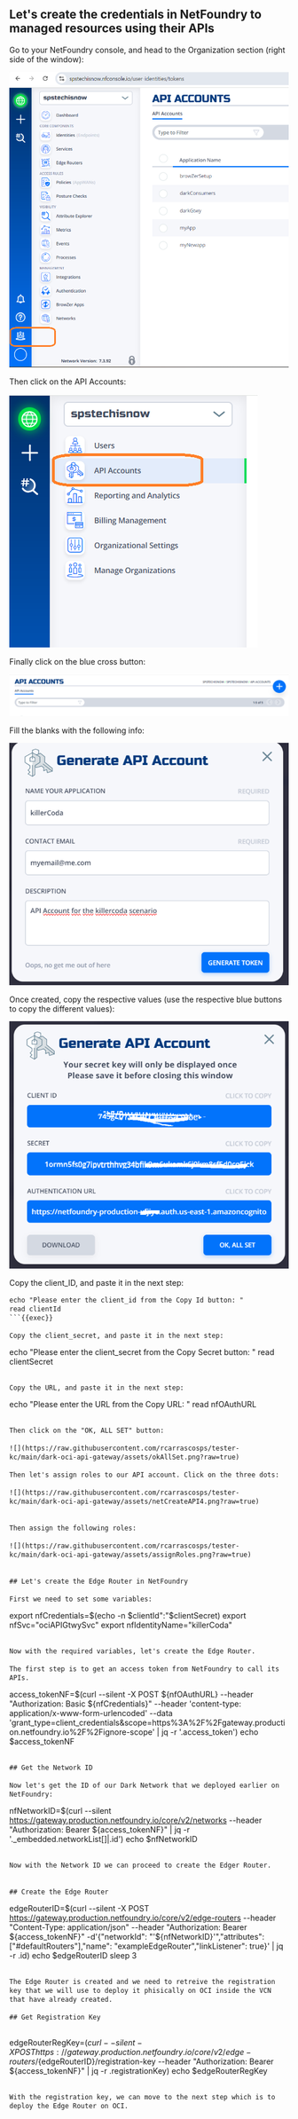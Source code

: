 ## Let's create the credentials in NetFoundry to managed resources using their APIs

Go to your NetFoundry console, and head to the Organization section (right side of the window):

![](https://raw.githubusercontent.com/rcarrascosps/tester-kc/main/dark-oci-api-gateway/assets/netorg.png?raw=true)

Then click on the API Accounts:

![](https://raw.githubusercontent.com/rcarrascosps/tester-kc/main/dark-oci-api-gateway/assets/netAPIAcc.png?raw=true)

Finally click on the blue cross button:

![](https://raw.githubusercontent.com/rcarrascosps/tester-kc/main/dark-oci-api-gateway/assets/netCreateAPI.png?raw=true)

Fill the blanks with the following info:

![](https://raw.githubusercontent.com/rcarrascosps/tester-kc/main/dark-oci-api-gateway/assets/netCreateAPI2.png?raw=true)

Once created, copy the respective values (use the respective blue buttons to copy the different values):

![](https://raw.githubusercontent.com/rcarrascosps/tester-kc/main/dark-oci-api-gateway/assets/netCopyValues2.png?raw=true)

Copy the client_ID, and paste it in the next step:

```
echo "Please enter the client_id from the Copy Id button: "
read clientId 
```{{exec}}

Copy the client_secret, and paste it in the next step:

```
echo "Please enter the client_secret from the Copy Secret button: "
read clientSecret 
```{{exec}}

Copy the URL, and paste it in the next step:

```
echo "Please enter the URL from the Copy URL: "
read nfOAuthURL 
```{{exec}}

Then click on the "OK, ALL SET" button:

![](https://raw.githubusercontent.com/rcarrascosps/tester-kc/main/dark-oci-api-gateway/assets/okAllSet.png?raw=true)

Then let's assign roles to our API account. Click on the three dots:

![](https://raw.githubusercontent.com/rcarrascosps/tester-kc/main/dark-oci-api-gateway/assets/netCreateAPI4.png?raw=true)


Then assign the following roles:

![](https://raw.githubusercontent.com/rcarrascosps/tester-kc/main/dark-oci-api-gateway/assets/assignRoles.png?raw=true)


## Let's create the Edge Router in NetFoundry

First we need to set some variables:

```
export nfCredentials=$(echo -n $clientId":"$clientSecret)
export nfSvc="ociAPIGtwySvc"
export nfIdentityName="killerCoda"
```{{execute}}

Now with the required variables, let's create the Edge Router.

The first step is to get an access token from NetFoundry to call its APIs.

```
access_tokenNF=$(curl --silent -X POST ${nfOAuthURL} --header "Authorization: Basic ${nfCredentials}" --header 'content-type: application/x-www-form-urlencoded' --data 'grant_type=client_credentials&scope=https%3A%2F%2Fgateway.production.netfoundry.io%2F%2Fignore-scope' | jq -r '.access_token')
echo $access_tokenNF
```{{execute}}

## Get the Network ID

Now let's get the ID of our Dark Network that we deployed earlier on NetFoundry:

```
nfNetworkID=$(curl --silent https://gateway.production.netfoundry.io/core/v2/networks --header "Authorization: Bearer ${access_tokenNF}" | jq  -r '._embedded.networkList[]|.id')
echo $nfNetworkID
```{{execute}}

Now with the Network ID we can proceed to create the Edger Router.


## Create the Edge Router

```
edgeRouterID=$(curl --silent -X POST https://gateway.production.netfoundry.io/core/v2/edge-routers --header "Content-Type: application/json" --header "Authorization: Bearer ${access_tokenNF}" -d'{"networkId": "'${nfNetworkID}'","attributes": ["#defaultRouters"],"name": "exampleEdgeRouter","linkListener": true}' | jq  -r .id)
echo $edgeRouterID
sleep 3
```{{execute}}

The Edge Router is created and we need to retreive the registration key that we will use to deploy it phisically on OCI inside the VCN that have already created.

## Get Registration Key


```
edgeRouterRegKey=$(curl --silent -X POST https://gateway.production.netfoundry.io/core/v2/edge-routers/${edgeRouterID}/registration-key --header "Authorization: Bearer ${access_tokenNF}" | jq -r .registrationKey)
echo $edgeRouterRegKey
```{{execute}}

With the registration key, we can move to the next step which is to deploy the Edge Router on OCI.

